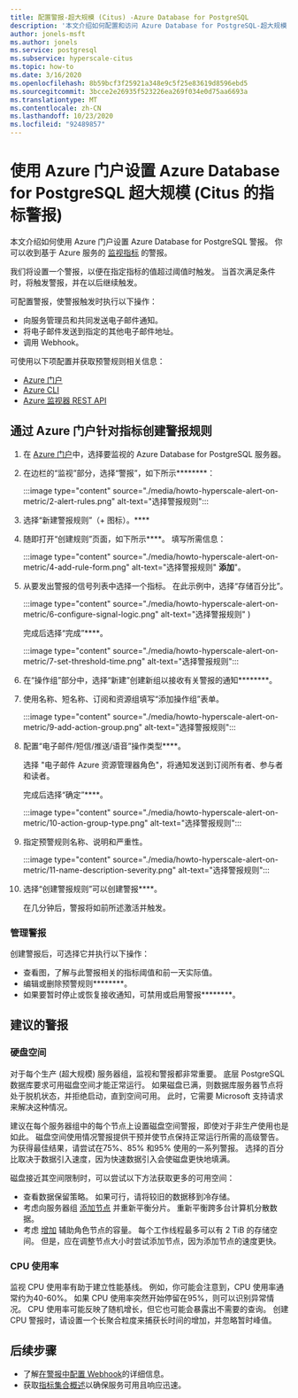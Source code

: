 ```yaml
---
title: 配置警报-超大规模 (Citus) -Azure Database for PostgreSQL
description: '本文介绍如何配置和访问 Azure Database for PostgreSQL-超大规模 (Citus 的指标警报) '
author: jonels-msft
ms.author: jonels
ms.service: postgresql
ms.subservice: hyperscale-citus
ms.topic: how-to
ms.date: 3/16/2020
ms.openlocfilehash: 8b59bcf3f25921a348e9c5f25e83619d8596ebd5
ms.sourcegitcommit: 3bcce2e26935f523226ea269f034e0d75aa6693a
ms.translationtype: MT
ms.contentlocale: zh-CN
ms.lasthandoff: 10/23/2020
ms.locfileid: "92489857"
---
```

# <a name="use-the-azure-portal-to-set-up-alerts-on-metrics-for-azure-database-for-postgresql---hyperscale-citus"></a>使用 Azure 门户设置 Azure Database for PostgreSQL 超大规模 (Citus 的指标警报) 

本文介绍如何使用 Azure 门户设置 Azure Database for PostgreSQL 警报。 你可以收到基于 Azure 服务的 [监视指标](concepts-hyperscale-monitoring.md) 的警报。

我们将设置一个警报，以便在指定指标的值超过阈值时触发。 当首次满足条件时，将触发警报，并在以后继续触发。

可配置警报，使警报触发时执行以下操作：
* 向服务管理员和共同发送电子邮件通知。
* 将电子邮件发送到指定的其他电子邮件地址。
* 调用 Webhook。

可使用以下项配置并获取预警规则相关信息：
* [Azure 门户](../azure-monitor/platform/alerts-metric.md#create-with-azure-portal)
* [Azure CLI](../azure-monitor/platform/alerts-metric.md#with-azure-cli)
* [Azure 监视器 REST API](/rest/api/monitor/metricalerts)

## <a name="create-an-alert-rule-on-a-metric-from-the-azure-portal"></a>通过 Azure 门户针对指标创建警报规则
1. 在 [Azure 门户](https://portal.azure.com/)中，选择要监视的 Azure Database for PostgreSQL 服务器。

2. 在边栏的“监视”部分，选择“警报”，如下所示********：

   :::image type="content" source="./media/howto-hyperscale-alert-on-metric/2-alert-rules.png" alt-text="选择警报规则":::

3. 选择“新建警报规则”（+ 图标）。****

4. 随即打开“创建规则”页面，如下所示****。 填写所需信息：

   :::image type="content" source="./media/howto-hyperscale-alert-on-metric/4-add-rule-form.png" alt-text="选择警报规则" **添加**"。

6. 从要发出警报的信号列表中选择一个指标。 在此示例中，选择“存储百分比”。
   
   :::image type="content" source="./media/howto-hyperscale-alert-on-metric/6-configure-signal-logic.png" alt-text="选择警报规则" ) 
   
   完成后选择“完成”****。

   :::image type="content" source="./media/howto-hyperscale-alert-on-metric/7-set-threshold-time.png" alt-text="选择警报规则":::

8. 在“操作组”部分中，选择“新建”创建新组以接收有关警报的通知********。

9. 使用名称、短名称、订阅和资源组填写“添加操作组”表单。

    :::image type="content" source="./media/howto-hyperscale-alert-on-metric/9-add-action-group.png" alt-text="选择警报规则":::

10. 配置“电子邮件/短信/推送/语音”操作类型****。
    
    选择 "电子邮件 Azure 资源管理器角色"，将通知发送到订阅所有者、参与者和读者。
   
    完成后选择“确定”****。

    :::image type="content" source="./media/howto-hyperscale-alert-on-metric/10-action-group-type.png" alt-text="选择警报规则":::

11. 指定预警规则名称、说明和严重性。

    :::image type="content" source="./media/howto-hyperscale-alert-on-metric/11-name-description-severity.png" alt-text="选择警报规则"::: 

12. 选择“创建警报规则”可以创建警报****。

    在几分钟后，警报将如前所述激活并触发。

### <a name="managing-alerts"></a>管理警报

创建警报后，可选择它并执行以下操作：

* 查看图，了解与此警报相关的指标阈值和前一天实际值。
* 编辑或删除预警规则********。
* 如果要暂时停止或恢复接收通知，可禁用或启用警报********。

## <a name="suggested-alerts"></a>建议的警报

### <a name="disk-space"></a>硬盘空间

对于每个生产 (超大规模) 服务器组，监视和警报都非常重要。 底层 PostgreSQL 数据库要求可用磁盘空间才能正常运行。 如果磁盘已满，则数据库服务器节点将处于脱机状态，并拒绝启动，直到空间可用。 此时，它需要 Microsoft 支持请求来解决这种情况。

建议在每个服务器组中的每个节点上设置磁盘空间警报，即使对于非生产使用也是如此。 磁盘空间使用情况警报提供干预并使节点保持正常运行所需的高级警告。 为获得最佳结果，请尝试在75%、85% 和95% 使用的一系列警报。 选择的百分比取决于数据引入速度，因为快速数据引入会使磁盘更快地填满。

磁盘接近其空间限制时，可以尝试以下方法获取更多的可用空间：

* 查看数据保留策略。 如果可行，请将较旧的数据移到冷存储。
* 考虑向服务器组 [添加节点](howto-hyperscale-scaling.md#add-worker-nodes) 并重新平衡分片。 重新平衡跨多台计算机分散数据。
* 考虑 [增加](howto-hyperscale-scaling.md#increase-or-decrease-vcores-on-nodes) 辅助角色节点的容量。 每个工作线程最多可以有 2 TiB 的存储空间。 但是，应在调整节点大小时尝试添加节点，因为添加节点的速度更快。

### <a name="cpu-usage"></a>CPU 使用率

监视 CPU 使用率有助于建立性能基线。 例如，你可能会注意到，CPU 使用率通常约为40-60%。 如果 CPU 使用率突然开始停留在95%，则可以识别异常情况。 CPU 使用率可能反映了随机增长，但它也可能会暴露出不需要的查询。 创建 CPU 警报时，请设置一个长聚合粒度来捕获长时间的增加，并忽略暂时峰值。

## <a name="next-steps"></a>后续步骤
* 了解[在警报中配置 Webhook](../azure-monitor/platform/alerts-webhooks.md)的详细信息。
* 获取[指标集合概述](../azure-monitor/platform/data-platform.md)以确保服务可用且响应迅速。